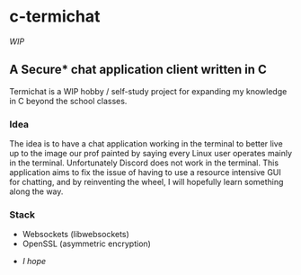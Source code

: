 # c-termichat

*WIP*

## A Secure* chat application client written in C

Termichat is a WIP hobby / self-study project for expanding my knowledge in C beyond the school classes.

### Idea
The idea is to have a chat application working in the terminal to better live up to the image our prof 
painted by saying every Linux user operates mainly in the terminal. Unfortunately Discord does not work in the terminal.
This application aims to fix the issue of having to use a resource intensive GUI for chatting, 
and by reinventing the wheel, I will hopefully learn something along the way. 

### Stack
 - Websockets (libwebsockets)
 - OpenSSL (asymmetric encryption)




* *I hope*
